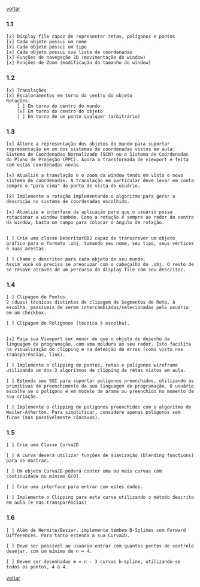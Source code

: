 [voltar](README.md)

### 1.1
    [x] Display file capaz de representar retas, polígonos e pontos
    [x] Cada objeto possui um nome
    [x] Cada objeto possui um tipo
    [x] Cada objeto possui sua lista de coordenadas
    [x] Funções de navegação 2D (movimentação do window)
    [x] Funções de Zoom (modificação do tamanho do window)

### 1.2
    [x] Translações
    [x] Escalonamentos em torno do centro do objeto
    Rotações:
        [ ] Em torno do centro do mundo
        [x] Em torno do centro do objeto
        [ ] Em torno de um ponto qualquer (arbitrário)‏

### 1.3
    [x] Altere a representação dos objetos do mundo para suportar representação em um dos sistemas de coordenadas vistos em aula: Sistema de Coordenadas Normalizado (SCN) ou o Sistema de Coordenadas do Plano de Projeção (PPC). Agora a transformada de viewport é feita com estas coordenadas novas.

    [x] Atualize a translação e o zoom da window tendo em vista o novo sistema de coordenadas. A translação em particular deve levar em conta sempre o "para cima" do ponto de vista do usuário.

    [x] Implemente a rotação implementando o algoritmo para gerar a descrição no sistema de coordenadas escolhido.

    [x] Atualize a interface da aplicação para que o usuário possa rotacionar a window também. Como a rotação é sempre ao redor do centro da window, basta um campo para colocar o ângulo de rotação.


    [ ] Crie uma classe DescritorOBJ capaz de transcrever um objeto gráfico para o formato .obj, tomando seu nome, seu tipo, seus vértices e suas arestas.

    [ ] Chame o descritor para cada objeto de seu mundo.
    Assim você só precisa se preocupar com o cabeçalho do .obj. O resto de se resove através de um percurso do display file com seu descritor.

### 1.4
    [ ] Clipagem de Pontos
    2 (duas) técnicas distintas de clipagem de Segmentos de Reta, à escolha, passíveis de serem intercambiadas/selecionadas pelo usuário em um checkbox.

    [ ] Clipagem de Polígonos (técnica à escolha).


    [x] Faça sua Viewport ser menor do que o objeto de desenho da linguagem de programação, com uma moldura ao seu redor. Isto facilita na visualização do clipping e na detecção de erros (como visto nas transparências, link).

    [ ] Implemente o clipping de pontos, retas e polígonos wireframe utilizando um dos 3 algoritmos de clipping de retas vistos em aula.

    [ ] Estenda seu SGI para suportar polígonos preenchidos, utilizando as primitivas de preenchimento da sua linguagem de programação. O usuário escolhe se o polígono é em modelo de arame ou preenchido no momento de sua criação.

    [ ] Implemente o clipping de polígonos preenchidos com o algoritmo de Weiler-Atherton. Para simplificar, considere apenas polígonos sem furos (mas possivelmente côncavos).

### 1.5
    [ ] Crie uma Classe Curva2D

    [ ] A curva deverá utilizar funções de suavização (blending functions) para se mostrar.

    [ ] Um objeto Curva2D poderá conter uma ou mais curvas com continuidade no mínimo G(0).

    [ ] Crie uma interface para entrar com estes dados.

    [ ] Implemente o Clipping para esta curva utilizando o método descrito em aula (e nas transparências)

### 1.6
    [ ] Além de Hermite/Bezier, implemente também B-Splines com Forward Differences. Para tanto estenda a sua Curva2D.

    [ ] Deve ser possível ao usuário entrar com quantos pontos de controle desejar, com um mínimo de n = 4.

    [ ] Devem ser desenhadas m = n - 3 curvas b-spline, utilizando-se todos os pontos, 4 a 4.


[voltar](README.md)
